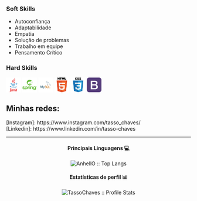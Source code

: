 ### Soft Skills
<ul>
  <li>Autoconfiança</li>
  <li>Adaptabilidade</li>
  <li>Empatia</li>
  <li>Solução de problemas</li>  
  <li>Trabalho em equipe</li>
  <li>Pensamento Crítico</li>
</ul>

### Hard Skills
<code><img height="40" src="https://raw.githubusercontent.com/devicons/devicon/master/icons/java/java-original-wordmark.svg"></code>
<code><img height="40" src="https://github.com/devicons/devicon/blob/master/icons/spring/spring-original-wordmark.svg"></code>
<code><img height="40" src="https://raw.githubusercontent.com/github/explore/80688e429a7d4ef2fca1e82350fe8e3517d3494d/topics/mysql/mysql.png"></code>
<code><img height="40" src="https://raw.githubusercontent.com/github/explore/80688e429a7d4ef2fca1e82350fe8e3517d3494d/topics/html/html.png"></code>
<code><img height="40" src="https://raw.githubusercontent.com/github/explore/80688e429a7d4ef2fca1e82350fe8e3517d3494d/topics/css/css.png"></code>
<code><img height="40" src="https://raw.githubusercontent.com/github/explore/80688e429a7d4ef2fca1e82350fe8e3517d3494d/topics/bootstrap/bootstrap.png"></code>



<h2>Minhas redes: </h2>
[Instagram]: https://www.instagram.com/tasso_chaves/
<br>
[Linkedin]: https://www.linkedin.com/in/tasso-chaves
<hr>

<h4 align="center">Principais Linguagens 💻</h4>

<p align="center"><img src="https://github-readme-stats.vercel.app/api/top-langs/?username=Tasso-chaves&langs_count=10&theme=tokyonight&layout=compact" alt="AnhellO :: Top Langs" /></p>

<h4 align="center">Estatísticas de perfil 📊</h4>

<p align="center"><img src="https://github-readme-stats.vercel.app/api?username=Tasso-chaves&show_icons=true&theme=dark" alt="TassoChaves :: Profile Stats" /></p>
